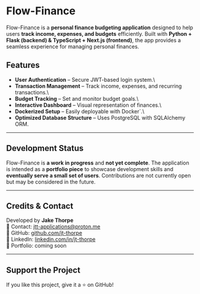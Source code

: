# Flow-Finance

Flow-Finance is a **personal finance budgeting application** designed to help users **track income, expenses, and budgets** efficiently. Built with **Python + Flask (backend) & TypeScript + Next.js (frontend)**, the app provides a seamless experience for managing personal finances.

## Features

- **User Authentication** – Secure JWT-based login system.\
- **Transaction Management** – Track income, expenses, and recurring transactions.\
- **Budget Tracking** – Set and monitor budget goals.\
- **Interactive Dashboard** – Visual representation of finances.\
- **Dockerized Setup** – Easily deployable with Docker`.\
- **Optimized Database Structure** – Uses PostgreSQL with SQLAlchemy ORM.

---

## Development Status

Flow-Finance is **a work in progress** and **not yet complete**. The application is intended as a **portfolio piece** to showcase development skills and **eventually serve a small set of users**. Contributions are not currently open but may be considered in the future.

---

## Credits & Contact

Developed by **Jake Thorpe**\
💬 Contact: jtt-applications@proton.me\
🔗 GitHub: [github.com/jt-thorpe](https://github.com/jt-thorpe/)\
🔗 LinkedIn: [linkedin.com/in/jt-thorpe](https://www.linkedin.com/in/jt-thorpe/)\
🔗 Portfolio: coming soon

---

## Support the Project

If you like this project, give it a ⭐ on GitHub!

